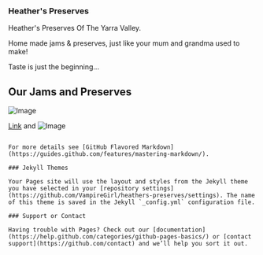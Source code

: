 ### Heather's Preserves

Heather's Preserves Of The Yarra Valley.

Home made jams & preserves, just like your mum and grandma used to make!

Taste is just the beginning...

## Our Jams and Preserves

![Image](https://www.heatherspreserves.com/uploads/1/7/6/5/17651719/9133037_orig.jpg)

[Link](url) and ![Image](src)
```

For more details see [GitHub Flavored Markdown](https://guides.github.com/features/mastering-markdown/).

### Jekyll Themes

Your Pages site will use the layout and styles from the Jekyll theme you have selected in your [repository settings](https://github.com/VampireGirl/heathers-preserves/settings). The name of this theme is saved in the Jekyll `_config.yml` configuration file.

### Support or Contact

Having trouble with Pages? Check out our [documentation](https://help.github.com/categories/github-pages-basics/) or [contact support](https://github.com/contact) and we’ll help you sort it out.

